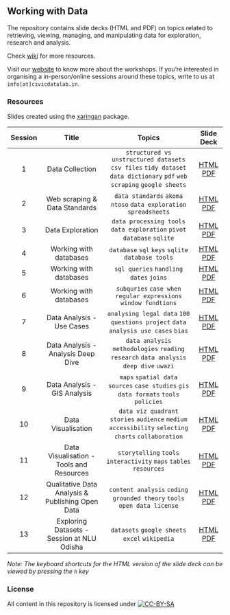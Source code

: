
## Working with Data

The repository contains slide decks (HTML and PDF) on topics related to
retrieving, viewing, managing, and manipulating data for exploration,
research and analysis.

Check
[wiki](https://github.com/CivicDataLab/Working-with-Data-Workshops/wiki/Resources)
for more resources.

Visit our
[website](https://civicdatalab.in/work/lawandjustice/data-workshops/) to
know more about the workshops. If you’re interested in organising a
in-person/online sessions around these topics, write to us at
`info[at]civicdatalab.in`.

### Resources

Slides created using the [xaringan](https://github.com/yihui/xaringan)
package.

| Session |                      Title                       |                                                         Topics                                                          |                                                                                                                Slide Deck                                                                                                                 |
|:-------:|:------------------------------------------------:|:-----------------------------------------------------------------------------------------------------------------------:|:-----------------------------------------------------------------------------------------------------------------------------------------------------------------------------------------------------------------------------------------:|
|    1    |                 Data Collection                  | `structured vs unstructured datasets` `csv files` `tidy dataset` `data dictionary` `pdf` `web scraping` `google sheets` |           [HTML](https://civicdatalab.in/Working-with-Data-Workshops/modules/module_1_data_collection/session-1.html) [PDF](https://civicdatalab.in/Working-with-Data-Workshops/modules/module_1_data_collection/session-1.pdf)           |
|    2    |          Web scraping & Data Standards           |                            `data standards` `akoma ntoso` `data exploration` `spreadsheets`                             | [HTML](https://civicdatalab.in/Working-with-Data-Workshops/modules/module_1_data_collection/session-2/session-2.html) [PDF](https://civicdatalab.in/Working-with-Data-Workshops/modules/module_1_data_collection/session-2/session-2.pdf) |
|    3    |                 Data Exploration                 |                         `data processing tools` `data exploration` `pivot` `database` `sqlite`                          |          [HTML](https://civicdatalab.in/Working-with-Data-Workshops/modules/module_2_data_exploration/session-1.html) [PDF](https://civicdatalab.in/Working-with-Data-Workshops/modules/module_2_data_exploration/session-1.pdf)          |
|    4    |              Working with databases              |                                    `database` `sql` `keys` `sqlite` `database tools`                                    |          [HTML](https://civicdatalab.in/Working-with-Data-Workshops/modules/module_2_data_exploration/session-2.html) [PDF](https://civicdatalab.in/Working-with-Data-Workshops/modules/module_2_data_exploration/session-2.pdf)          |
|    5    |              Working with databases              |                                         `sql queries` `handling dates` `joins`                                          |          [HTML](https://civicdatalab.in/Working-with-Data-Workshops/modules/module_2_data_exploration/session-3.html) [PDF](https://civicdatalab.in/Working-with-Data-Workshops/modules/module_2_data_exploration/session-3.pdf)          |
|    6    |              Working with databases              |                            `subquries` `case when` `regular expressions` `window fundtions`                             |          [HTML](https://civicdatalab.in/Working-with-Data-Workshops/modules/module_2_data_exploration/session-4.html) [PDF](https://civicdatalab.in/Working-with-Data-Workshops/modules/module_2_data_exploration/session-4.pdf)          |
|    7    |            Data Analysis - Use Cases             |                     `analysing legal data` `100 questions project` `data analysis use cases` `bias`                     |   [HTML](https://civicdatalab.in/Working-with-Data-Workshops/modules/module_3_data_analysis/session-1/session-1.html) [PDF](https://civicdatalab.in/Working-with-Data-Workshops/modules/module_3_data_analysis/session-1/session-1.pdf)   |
|    8    |        Data Analysis - Analysis Deep Dive        |                   `data analysis methodologies` `reading research` `data analysis deep dive` `uwazi`                    |   [HTML](https://civicdatalab.in/Working-with-Data-Workshops/modules/module_3_data_analysis/session-2/session-2.html) [PDF](https://civicdatalab.in/Working-with-Data-Workshops/modules/module_3_data_analysis/session-2/session-2.pdf)   |
|    9    |           Data Analysis - GIS Analysis           |                   `maps` `spatial data sources` `case studies` `gis data formats` `tools` `policies`                    |      [HTML](https://docs.google.com/presentation/d/16-2zyEQI_Mn93LZ7iTcVKMG40POPGw_RThNwCsQNqls/edit?usp=sharing) [PDF](https://civicdatalab.in/Working-with-Data-Workshops/modules/module_3_data_analysis/session-3/session-3.pdf)       |
|   10    |                Data Visualisation                |          `data viz quadrant` `stories` `audience` `medium` `accessibility` `selecting charts` `collaboration`           |        [HTML](https://civicdatalab.in/Working-with-Data-Workshops/modules/module_4_data_viz/session-1/session-1.html) [PDF](https://civicdatalab.in/Working-with-Data-Workshops/modules/module_4_data_viz/session-1/session-1.pdf)        |
|   11    |     Data Visualisation - Tools and Resources     |                           `storytelling` `tools` `interactivity` `maps` `tables` `resources`                            |        [HTML](https://civicdatalab.in/Working-with-Data-Workshops/modules/module_4_data_viz/session-2/session-2.html) [PDF](https://civicdatalab.in/Working-with-Data-Workshops/modules/module_4_data_viz/session-2/session-2.pdf)        |
|   12    | Qualitative Data Analysis & Publishing Open Data |                        `content analysis` `coding` `grounded theory` `tools` `open data license`                        | [HTML](https://civicdatalab.in/Working-with-Data-Workshops/modules/module_5_qualitative_data_analysis/session-1.html) [PDF](https://civicdatalab.in/Working-with-Data-Workshops/modules/module_5_qualitative_data_analysis/session-1.pdf) |
|   13    |    Exploring Datasets - Session at NLU Odisha    |                                     `datasets` `google sheets` `excel` `wikipedia`                                      |       [HTML](https://civicdatalab.in/Working-with-Data-Workshops/modules/module_2_data_exploration/session_nluo.html) [PDF](https://civicdatalab.in/Working-with-Data-Workshops/modules/module_2_data_exploration/session_nluo.pdf)       |

*Note: The keyboard shortcuts for the HTML version of the slide deck can
be viewed by pressing the `h` key*

### License

All content in this repository is licensed under
[![CC-BY-SA](https://i.creativecommons.org/l/by-sa/4.0/88x31.png)](#license)
